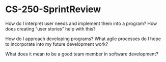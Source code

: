 # CS-250-SprintReview

How do I interpret user needs and implement them into a program? How does creating “user stories” help with this?



How do I approach developing programs? What agile processes do I hope to incorporate into my future development work?



What does it mean to be a good team member in software development?
